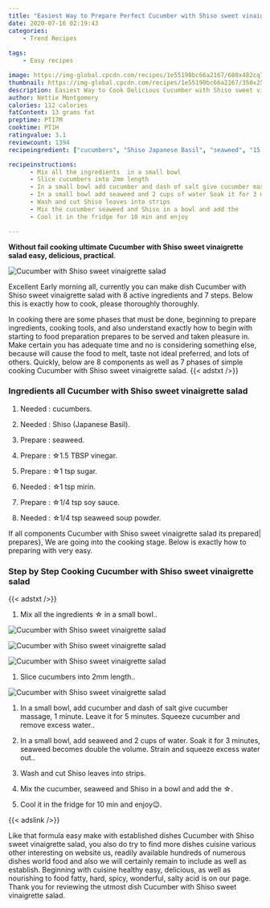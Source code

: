 ```yaml
---
title: "Easiest Way to Prepare Perfect Cucumber with Shiso sweet vinaigrette salad"
date: 2020-07-16 02:19:43
categories:
    - Trend Recipes
    
tags:
    - Easy recipes

image: https://img-global.cpcdn.com/recipes/1e55190bc66a2167/680x482cq70/cucumber-with-shiso-sweet-vinaigrette-salad-recipe-main-photo.jpg
thumbnail: https://img-global.cpcdn.com/recipes/1e55190bc66a2167/350x250cq70/cucumber-with-shiso-sweet-vinaigrette-salad-recipe-main-photo.jpg
description: Easiest Way to Cook Delicious Cucumber with Shiso sweet vinaigrette salad with 8 ingredients and 7 stages of easy cooking.
author: Nettie Montgomery
calories: 112 calories
fatContent: 13 grams fat
preptime: PT17M
cooktime: PT1H
ratingvalue: 3.1
reviewcount: 1394
recipeingredient: ["cucumbers", "Shiso Japanese Basil", "seaweed", "15 TBSP vinegar", "1 tsp sugar", "1 tsp mirin", "14 tsp soy sauce", "14 tsp seaweed soup powder"]

recipeinstructions: 
      - Mix all the ingredients  in a small bowl 
      - Slice cucumbers into 2mm length 
      - In a small bowl add cucumber and dash of salt give cucumber massage 1 minute Leave it for 5 minutes Squeeze cucumber and remove excess water 
      - In a small bowl add seaweed and 2 cups of water Soak it for 3 minutes seaweed becomes double the volume Strain and squeeze excess water out 
      - Wash and cut Shiso leaves into strips 
      - Mix the cucumber seaweed and Shiso in a bowl and add the  
      - Cool it in the fridge for 10 min and enjoy

---
```




**Without fail cooking ultimate Cucumber with Shiso sweet vinaigrette salad easy, delicious, practical**. 


![Cucumber with Shiso sweet vinaigrette salad](https://img-global.cpcdn.com/recipes/1e55190bc66a2167/680x482cq70/cucumber-with-shiso-sweet-vinaigrette-salad-recipe-main-photo.jpg "Cucumber with Shiso sweet vinaigrette salad")




Excellent Early morning all, currently you can make dish Cucumber with Shiso sweet vinaigrette salad with 8 active ingredients and 7 steps. Below this is exactly how to cook, please thoroughly thoroughly.

In cooking there are some phases that must be done, beginning to prepare ingredients, cooking tools, and also understand exactly how to begin with starting to food preparation prepares to be served and taken pleasure in. Make certain you has adequate time and no is considering something else, because will cause the food to melt, taste not ideal preferred, and lots of others. Quickly, below are 8 components as well as 7 phases of simple cooking Cucumber with Shiso sweet vinaigrette salad.
{{< adstxt />}}

### Ingredients all Cucumber with Shiso sweet vinaigrette salad


1. Needed  : cucumbers.

1. Needed  : Shiso (Japanese Basil).

1. Prepare  : seaweed.

1. Prepare  : ☆1.5 TBSP vinegar.

1. Prepare  : ☆1 tsp sugar.

1. Needed  : ☆1 tsp mirin.

1. Prepare  : ☆1/4 tsp soy sauce.

1. Needed  : ☆1/4 tsp seaweed soup powder.



If all components Cucumber with Shiso sweet vinaigrette salad its prepared| prepares}, We are going into the cooking stage. Below is exactly how to preparing with very easy.

### Step by Step Cooking Cucumber with Shiso sweet vinaigrette salad

{{< adstxt />}}


1. Mix all the ingredients ☆ in a small bowl..



![Cucumber with Shiso sweet vinaigrette salad](https://img-global.cpcdn.com/steps/84983cd84db93e28/160x128cq70/cucumber-with-shiso-sweet-vinaigrette-salad-recipe-step-1-photo.jpg" "Cucumber with Shiso sweet vinaigrette salad")

![Cucumber with Shiso sweet vinaigrette salad](https://img-global.cpcdn.com/steps/9e004ad4a8f7ff19/160x128cq70/cucumber-with-shiso-sweet-vinaigrette-salad-recipe-step-1-photo.jpg" "Cucumber with Shiso sweet vinaigrette salad")

![Cucumber with Shiso sweet vinaigrette salad](https://img-global.cpcdn.com/steps/d0a134c91319bd69/160x128cq70/cucumber-with-shiso-sweet-vinaigrette-salad-recipe-step-1-photo.jpg" "Cucumber with Shiso sweet vinaigrette salad")



1. Slice cucumbers into 2mm length..



![Cucumber with Shiso sweet vinaigrette salad](https://img-global.cpcdn.com/steps/afc8720fc102addc/160x128cq70/cucumber-with-shiso-sweet-vinaigrette-salad-recipe-step-2-photo.jpg" "Cucumber with Shiso sweet vinaigrette salad")



1. In a small bowl, add cucumber and dash of salt give cucumber massage, 1 minute. Leave it for 5 minutes. Squeeze cucumber and remove excess water..



1. In a small bowl, add seaweed and 2 cups of water. Soak it for 3 minutes, seaweed becomes double the volume. Strain and squeeze excess water out..



1. Wash and cut Shiso leaves into strips.



1. Mix the cucumber, seaweed and Shiso in a bowl and add the ☆.



1. Cool it in the fridge for 10 min and enjoy😉.





{{< adslink />}}

Like that formula easy make with established dishes Cucumber with Shiso sweet vinaigrette salad, you also do try to find more dishes cuisine various other interesting on website us, readily available hundreds of numerous dishes world food and also we will certainly remain to include as well as establish. Beginning with cuisine healthy easy, delicious, as well as nourishing to food fatty, hard, spicy, wonderful, salty acid is on our page. Thank you for reviewing the utmost dish Cucumber with Shiso sweet vinaigrette salad.
